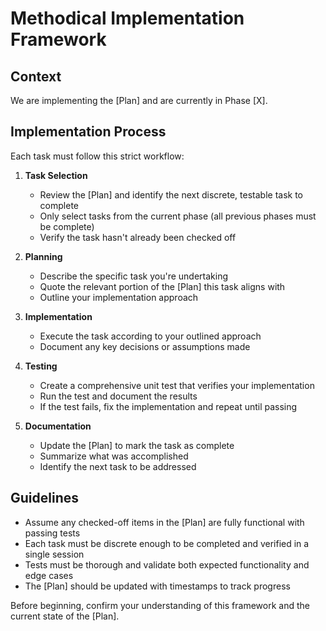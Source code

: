 # Methodical Implementation Framework

## Context
We are implementing the [Plan] and are currently in Phase [X].

## Implementation Process
Each task must follow this strict workflow:

1. **Task Selection**
   - Review the [Plan] and identify the next discrete, testable task to complete
   - Only select tasks from the current phase (all previous phases must be complete)
   - Verify the task hasn't already been checked off

2. **Planning**
   - Describe the specific task you're undertaking
   - Quote the relevant portion of the [Plan] this task aligns with
   - Outline your implementation approach

3. **Implementation**
   - Execute the task according to your outlined approach
   - Document any key decisions or assumptions made

4. **Testing**
   - Create a comprehensive unit test that verifies your implementation
   - Run the test and document the results
   - If the test fails, fix the implementation and repeat until passing

5. **Documentation**
   - Update the [Plan] to mark the task as complete
   - Summarize what was accomplished
   - Identify the next task to be addressed

## Guidelines
- Assume any checked-off items in the [Plan] are fully functional with passing tests
- Each task must be discrete enough to be completed and verified in a single session
- Tests must be thorough and validate both expected functionality and edge cases
- The [Plan] should be updated with timestamps to track progress

Before beginning, confirm your understanding of this framework and the current state of the [Plan].